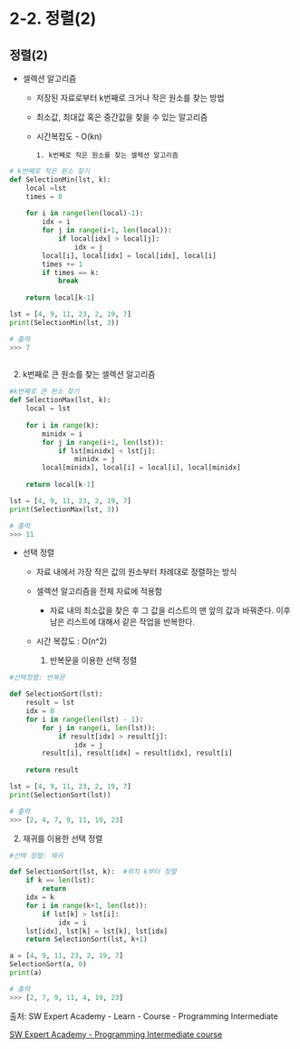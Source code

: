 # 2-2. 정렬(2)

## 정렬(2)

- 셀렉션 알고리즘
  - 저장된 자료로부터 k번째로 크거나 작은 원소를 찾는 방법
  - 최소값, 최대값 혹은 중간값을 찾을 수 있는 알고리즘
  - 시간복잡도 - O(kn)



		1. k번째로 작은 원소를 찾는 셀렉션 알고리즘

```python
# k번째로 작은 원소 찾기
def SelectionMin(lst, k):
    local =lst
    times = 0
    
    for i in range(len(local)-1):
        idx = i
        for j in range(i+1, len(local)):
            if local[idx] > local[j]:
                idx = j
        local[i], local[idx] = local[idx], local[i]
        times += 1
        if times == k:
            break
            
   	return local[k-1]

lst = [4, 9, 11, 23, 2, 19, 7]
print(SelectionMin(lst, 3))

# 출력
>>> 7
    
```



2. k번째로 큰 원소를 찾는 셀렉션 알고리즘

```python
#k번째로 큰 원소 찾기
def SelectionMax(lst, k):
    local = lst
    
    for i in range(k):
        minidx = i
        for j in range(i+1, len(lst)):
            if lst[minidx] < lst[j]:
                minidx = j
        local[minidx], local[i] = local[i], local[minidx]
    
    return local[k-1]

lst = [4, 9, 11, 23, 2, 19, 7]
print(SelectionMax(lst, 3))  

# 출력
>>> 11
```



- 선택 정렬
  - 자료 내에서 가장 작은 값의 원소부터 차례대로 정렬하는 방식
  - 셀렉션 알고리즘을 전체 자료에 적용함
    - 자료 내의 최소값을 찾은 후 그 값을 리스트의 맨 앞의 값과 바꿔준다. 이후 남은 리스트에 대해서 같은 작업을 반복한다.
  - 시간 복잡도 : O(n^2)



	1. 반복문을 이용한 선택 정렬

```python
#선택정렬: 반복문

def SelectionSort(lst):
    result = lst
    idx = 0
    for i in range(len(lst) - 1):
        for j in range(i, len(lst)):
            if result[idx] > result[j]:
                idx = j
        result[i], result[idx] = result[idx], result[i]
    
    return result

lst = [4, 9, 11, 23, 2, 19, 7]
print(SelectionSort(lst))

# 출력
>>> [2, 4, 7, 9, 11, 19, 23]
```



2. 재귀를 이용한 선택 정렬

```python
#선택 정렬: 재귀

def SelectionSort(lst, k):	#위치 k부터 정렬
    if k == len(lst):
        return
    idx = k
    for i in range(k+1, len(lst)):
        if lst[k] > lst[i]:
            idx = i
    lst[idx], lst[k] = lst[k], lst[idx]
    return SelectionSort(lst, k+1)

a = [4, 9, 11, 23, 2, 19, 7]
SelectionSort(a, 0)
print(a)

# 출력
>>> [2, 7, 9, 11, 4, 19, 23]

```





출처: SW Expert Academy - Learn - Course - Programming Intermediate

[SW Expert Academy - Programming Intermediate course](https://swexpertacademy.com/main/learn/course/subjectList.do?courseId=AVuPDN86AAXw5UW6)
